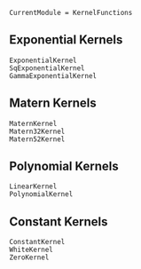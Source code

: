 ```@meta
CurrentModule = KernelFunctions
```

## Exponential Kernels

```@docs
ExponentialKernel
SqExponentialKernel
GammaExponentialKernel
```

## Matern Kernels

```@docs
MaternKernel
Matern32Kernel
Matern52Kernel
```

## Polynomial Kernels

```@docs
LinearKernel
PolynomialKernel
```

## Constant Kernels

```@docs
ConstantKernel
WhiteKernel
ZeroKernel
```
